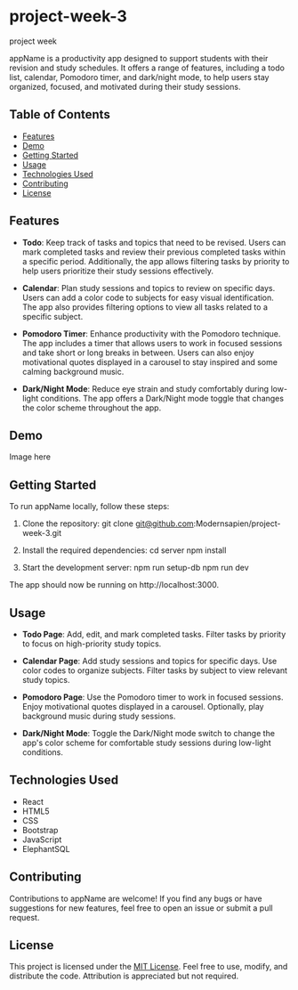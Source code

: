 # project-week-3
project week

appName is a productivity app designed to support students with their revision and study schedules. It offers a range of features, including a todo list, calendar, Pomodoro timer, and dark/night mode, to help users stay organized, focused, and motivated during their study sessions.

## Table of Contents

- [Features](#features)
- [Demo](#demo)
- [Getting Started](#getting-started)
- [Usage](#usage)
- [Technologies Used](#technologies-used)
- [Contributing](#contributing)
- [License](#license)

## Features

- **Todo**: Keep track of tasks and topics that need to be revised. Users can mark completed tasks and review their previous completed tasks within a specific period. Additionally, the app allows filtering tasks by priority to help users prioritize their study sessions effectively.

- **Calendar**: Plan study sessions and topics to review on specific days. Users can add a color code to subjects for easy visual identification. The app also provides filtering options to view all tasks related to a specific subject.

- **Pomodoro Timer**: Enhance productivity with the Pomodoro technique. The app includes a timer that allows users to work in focused sessions and take short or long breaks in between. Users can also enjoy motivational quotes displayed in a carousel to stay inspired and some calming background music.

- **Dark/Night Mode**: Reduce eye strain and study comfortably during low-light conditions. The app offers a Dark/Night mode toggle that changes the color scheme throughout the app.

## Demo

Image here

## Getting Started

To run appName locally, follow these steps:

1. Clone the repository:
git clone git@github.com:Modernsapien/project-week-3.git

2. Install the required dependencies:
cd server 
npm install

3. Start the development server:
npm run setup-db
npm run dev

The app should now be running on http://localhost:3000.

## Usage

- **Todo Page**: Add, edit, and mark completed tasks. Filter tasks by priority to focus on high-priority study topics.

- **Calendar Page**: Add study sessions and topics for specific days. Use color codes to organize subjects. Filter tasks by subject to view relevant study topics.

- **Pomodoro Page**: Use the Pomodoro timer to work in focused sessions. Enjoy motivational quotes displayed in a carousel. Optionally, play background music during study sessions.

- **Dark/Night Mode**: Toggle the Dark/Night mode switch to change the app's color scheme for comfortable study sessions during low-light conditions.

## Technologies Used

- React
- HTML5
- CSS
- Bootstrap
- JavaScript
- ElephantSQL

## Contributing

Contributions to appName are welcome! If you find any bugs or have suggestions for new features, feel free to open an issue or submit a pull request.

## License

This project is licensed under the [MIT License](LICENSE). Feel free to use, modify, and distribute the code. Attribution is appreciated but not required.


